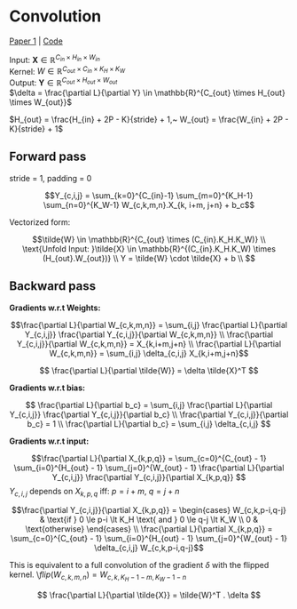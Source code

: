 # Convolution

[Paper 1](https://proceedings.neurips.cc/paper_files/paper/2012/file/c399862d3b9d6b76c8436e924a68c45b-Paper.pdf) 
| [Code](https://github.com/saikrishnaponnam/Machine-Learning/blob/main/src/layers/conv.py)

Input: $\mathbf{X} \in \mathbb{R}^{C_{in} \times H_{in} \times W_{in} }$  
Kernel: $W \in \mathbb{R}^{C_{out} \times C_{in} \times K_H \times K_W}$  
Output: $\mathbf{Y} \in \mathbb{R}^{C_{out} \times H_{out} \times W_{out}}$  
$\delta = \frac{\partial L}{\partial Y} \in \mathbb{R}^{C_{out} \times H_{out} \times W_{out}}$

$H_{out} = \frac{H_{in} + 2P - K}{stride} + 1,~ W_{out} = \frac{W_{in} + 2P - K}{stride} + 1$

## Forward pass

stride = 1, padding = 0

$$Y_{c,i,j} = \sum_{k=0}^{C_{in}-1} \sum_{m=0}^{K_H-1} \sum_{n=0}^{K_W-1} W_{c,k,m,n}.X_{k, i+m, j+n} + b_c$$

Vectorized form:

$$\tilde{W} \in \mathbb{R}^{C_{out} \times (C_{in}.K_H.K_W)} \\
\text{Unfold Input: }\tilde{X} \in \mathbb{R}^{(C_{in}.K_H.K_W) \times (H_{out}.W_{out})} \\
Y = \tilde{W} \cdot \tilde{X} + b \\
$$

## Backward pass
**Gradients w.r.t Weights:**

$$\frac{\partial L}{\partial W_{c,k,m,n}} = \sum_{i,j} \frac{\partial L}{\partial Y_{c,i,j}} \frac{\partial Y_{c,i,j}}{\partial W_{c,k,m,n}} \\
\frac{\partial Y_{c,i,j}}{\partial W_{c,k,m,n}} = X_{k,i+m,j+n} \\
\frac{\partial L}{\partial W_{c,k,m,n}} = \sum_{i,j} \delta_{c,i,j} X_{k,i+m,j+n}$$

$$ \frac{\partial L}{\partial \tilde{W}} = \delta \tilde{X}^T $$

**Gradients w.r.t bias:**

$$
\frac{\partial L}{\partial b_c} = \sum_{i,j} \frac{\partial L}{\partial Y_{c,i,j}} \frac{\partial Y_{c,i,j}}{\partial b_c} \\
\frac{\partial Y_{c,i,j}}{\partial b_c} = 1 \\
\frac{\partial L}{\partial b_c} = \sum_{i,j} \delta_{c,i,j}
$$

**Gradients w.r.t input:**

$$\frac{\partial L}{\partial X_{k,p,q}} = \sum_{c=0}^{C_{out} - 1} \sum_{i=0}^{H_{out} - 1} \sum_{j=0}^{W_{out} - 1} \frac{\partial L}{\partial Y_{c,i,j}} \frac{\partial Y_{c,i,j}}{\partial X_{k,p,q}} $$
$Y_{c,i,j}$ depends on $X_{k,p,q}$ iff: $p=i+m,~ q=j+n$ 

$$\frac{\partial Y_{c,i,j}}{\partial X_{k,p,q}} = \begin{cases}
W_{c,k,p-i,q-j} & \text{if } 0 \le p-i \lt K_H \text{ and } 0 \le q-j \lt K_W \\ 0 & \text{otherwise}
\end{cases} \\
\frac{\partial L}{\partial X_{k,p,q}} = \sum_{c=0}^{C_{out} - 1} \sum_{i=0}^{H_{out} - 1} \sum_{j=0}^{W_{out} - 1} \delta_{c,i,j} W_{c,k,p-i,q-j}$$

This is equivalent to a full convolution of the gradient $\delta$ with the flipped kernel.
\\$flip(W_{c,k,m,n}) = W_{c,k,K_H-1-m, K_W-1-n}$

$$ \frac{\partial L}{\partial \tilde{X}} = \tilde{W}^T . \delta $$
